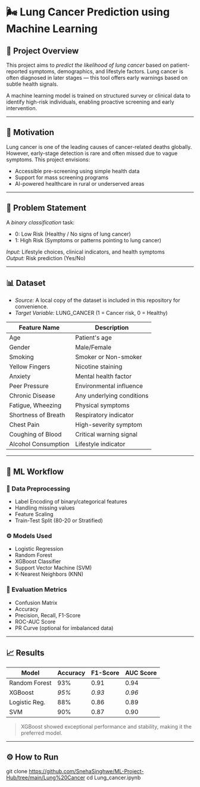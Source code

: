 # 🌬 Lung Cancer Prediction using Machine Learning

## 📌 Project Overview

This project aims to *predict the likelihood of lung cancer* based on patient-reported symptoms, demographics, and lifestyle factors. Lung cancer is often diagnosed in later stages — this tool offers early warnings based on subtle health signals.

A machine learning model is trained on structured survey or clinical data to identify high-risk individuals, enabling proactive screening and early intervention.

---

## 🌱 Motivation

Lung cancer is one of the leading causes of cancer-related deaths globally. However, early-stage detection is rare and often missed due to vague symptoms. This project envisions:
- Accessible pre-screening using simple health data
- Support for mass screening programs
- AI-powered healthcare in rural or underserved areas

---

## 🧠 Problem Statement

A *binary classification* task:
- 0: Low Risk (Healthy / No signs of lung cancer)
- 1: High Risk (Symptoms or patterns pointing to lung cancer)

*Input:* Lifestyle choices, clinical indicators, and health symptoms  
*Output:* Risk prediction (Yes/No)

---

## 📊 Dataset

- *Source:* A local copy of the dataset is included in this repository for convenience.
- *Target Variable:* LUNG_CANCER (1 = Cancer risk, 0 = Healthy)

| Feature Name           | Description                         |
|------------------------|-------------------------------------|
| Age                    | Patient's age                       |
| Gender                 | Male/Female                         |
| Smoking                | Smoker or Non-smoker                |
| Yellow Fingers         | Nicotine staining                   |
| Anxiety                | Mental health factor                |
| Peer Pressure          | Environmental influence             |
| Chronic Disease        | Any underlying conditions           |
| Fatigue, Wheezing      | Physical symptoms                   |
| Shortness of Breath    | Respiratory indicator               |
| Chest Pain             | High-severity symptom               |
| Coughing of Blood      | Critical warning signal             |
| Alcohol Consumption    | Lifestyle indicator                 |

---

## 🔧 ML Workflow

### 🧹 Data Preprocessing
- Label Encoding of binary/categorical features
- Handling missing values
- Feature Scaling
- Train-Test Split (80-20 or Stratified)

### ⚙ Models Used
- Logistic Regression
- Random Forest
- XGBoost Classifier
- Support Vector Machine (SVM)
- K-Nearest Neighbors (KNN)

### 📏 Evaluation Metrics
- Confusion Matrix
- Accuracy
- Precision, Recall, F1-Score
- ROC-AUC Score
- PR Curve (optional for imbalanced data)

---

## 📈 Results

| Model           | Accuracy | F1-Score | AUC Score |
|----------------|----------|----------|-----------|
| Random Forest   | 93%      | 0.91     | 0.94      |
| XGBoost         | *95%*  | *0.93* | *0.96*  |
| Logistic Reg.   | 88%      | 0.86     | 0.89      |
| SVM             | 90%      | 0.87     | 0.90      |

> XGBoost showed exceptional performance and stability, making it the preferred model.

---

## ⚙ How to Run
git clone https://github.com/SnehaSinghwe/ML-Project-Hub/tree/main/Lung%20Cancer
cd Lung_cancer.ipynb
